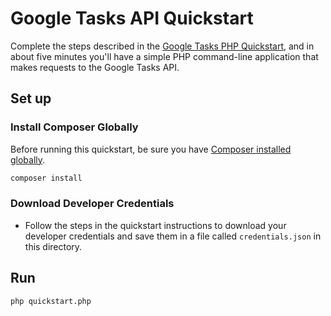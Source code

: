 # Google Tasks API Quickstart

Complete the steps described in the [Google Tasks PHP Quickstart](https://developers.google.com/google-apps/tasks/quickstart/php), and in about five minutes you'll have a simple PHP command-line application that makes requests to the Google Tasks API.

## Set up

### Install Composer Globally

Before running this quickstart, be sure you have [Composer installed globally](https://getcomposer.org/doc/00-intro.md#globally).

```sh
composer install
```

### Download Developer Credentials

- Follow the steps in the quickstart instructions to download your developer
  credentials and save them in a file called `credentials.json` in this
  directory.

## Run

```sh
php quickstart.php
```
